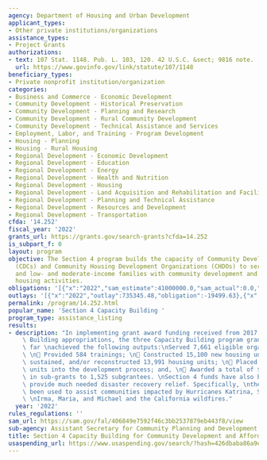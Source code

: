 ```yaml
---
agency: Department of Housing and Urban Development
applicant_types:
- Other private institutions/organizations
assistance_types:
- Project Grants
authorizations:
- text: 107 Stat. 1148. Pub. L. 103, 120. 42 U.S.C. &sect; 9816 note.
  url: https://www.govinfo.gov/link/statute/107/1148
beneficiary_types:
- Private nonprofit institution/organization
categories:
- Business and Commerce - Economic Development
- Community Development - Historical Preservation
- Community Development - Planning and Research
- Community Development - Rural Community Development
- Community Development - Technical Assistance and Services
- Employment, Labor, and Training - Program Development
- Housing - Planning
- Housing - Rural Housing
- Regional Development - Economic Development
- Regional Development - Education
- Regional Development - Energy
- Regional Development - Health and Nutrition
- Regional Development - Housing
- Regional Development - Land Acquisition and Rehabilitation and Facilities Construction
- Regional Development - Planning and Technical Assistance
- Regional Development - Resources and Development
- Regional Development - Transportation
cfda: '14.252'
fiscal_year: '2022'
grants_url: https://grants.gov/search-grants?cfda=14.252
is_subpart_f: 0
layout: program
objective: The Section 4 program builds the capacity of Community Development Corporations
  (CDCs) and Community Housing Development Organizations (CHDOs) to serve their communities
  and low- and moderate-income families with community development and affordable
  housing activities.
obligations: '[{"x":"2022","sam_estimate":41000000.0,"sam_actual":0.0,"usa_spending_actual":-19499.63},{"x":"2023","sam_estimate":41000000.0,"sam_actual":0.0,"usa_spending_actual":41000000.0},{"x":"2024","sam_estimate":83000000.0,"sam_actual":0.0,"usa_spending_actual":83000000.0}]'
outlays: '[{"x":"2022","outlay":735345.48,"obligation":-19499.63},{"x":"2023","outlay":12510160.59,"obligation":41000000.0},{"x":"2024","outlay":0.0,"obligation":83000000.0}]'
permalink: /program/14.252.html
popular_name: 'Section 4 Capacity Building '
program_type: assistance_listing
results:
- description: "In implementing grant award funding received from 2017 – 2020 \nCapacity\
    \ Building appropriations, the three Capacity Building program grantees have so\
    \ far \nachieved the following outputs:\nServed 7,661 eligible organizations;\
    \ \n Provided 584 trainings; \n Constructed 15,100 new housing units; \n Rehabbed,\
    \ sustained, and/or reconstructed 13,991 housing units; \n Placed 41,809 housing\
    \ units into the development process; and, \n Awarded a total of $74,329,697\
    \ in sub-grants to 1,525 subgrantees. \nSection 4 funds have also been used to\
    \ provide much needed disaster recovery relief. Specifically, \nthese funds have\
    \ been used to assist communities impacted by Hurricanes Katrina, Sandy, Harvey,\
    \ \nIrma, Maria, and Michael and the California wildfires."
  year: '2022'
rules_regulations: ''
sam_url: https://sam.gov/fal/406849e7592f46c3bb2537879eb443f8/view
sub-agency: Assistant Secretary for Community Planning and Development
title: Section 4 Capacity Building for Community Development and Affordable Housing
usaspending_url: https://www.usaspending.gov/search/?hash=426dbaba86a9e06604a62760637cead9
---
```


